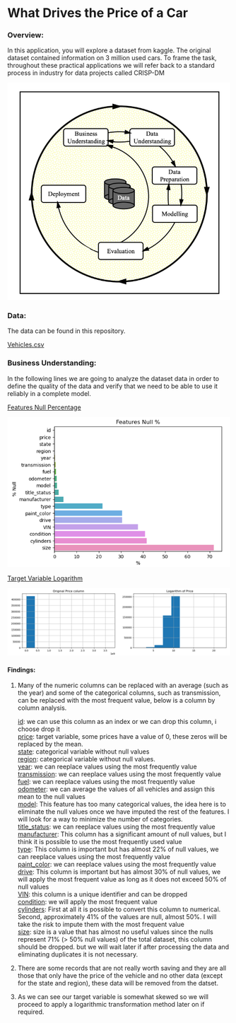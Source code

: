 # What Drives the Price of a Car

### Overview: ###

In this application, you will explore a dataset from kaggle. The original dataset contained information on 3 million used cars. To frame the task, throughout these practical applications we will refer back to a standard process in industry for data projects called CRISP-DM

![](images/crisp.png)

### Data: ###

The data can be found in this repository.

[Vehicles.csv](https://github.com/camorante/What-Drives-the-Price-of-a-Car-/blob/main/data/vehicles.csv)

### Business Understanding: ###

In the following lines we are going to analyze the dataset data in order to define the quality of the data and verify that we need to be able to use it reliably in a complete model.

<ins>Features Null Percentage</ins>

![](images/fig1.png)

<ins>Target Variable Logarithm</ins>

![](images/fig2.png)

#### Findings: ####

1. Many of the numeric columns can be replaced with an average (such as the year) and some of the categorical columns, such as transmission, can be replaced with the most frequent value, below is a column by column analysis.

    <span style="text-decoration:underline">id</span>: we can use this column as an index or we can drop this column, i choose drop it<br/>
    <span style="text-decoration:underline">price</span>: target variable, some prices have a value of 0, these zeros will be replaced by the mean. <br/>
    <span style="text-decoration:underline">state</span>: categorical variable without null values<br/>
    <span style="text-decoration:underline">region</span>: categorical variable without null values.<br/>
    <span style="text-decoration:underline">year</span>: we can reeplace values using the most frequently value<br/>
    <span style="text-decoration:underline">transmission</span>: we can reeplace values using the most frequently value<br/>
    <span style="text-decoration:underline">fuel</span>: we can reeplace values using the most frequently value<br/>
    <span style="text-decoration:underline">odometer</span>: we can average the values of all vehicles and assign this mean to the null values<br/>
    <span style="text-decoration:underline">model</span>: This feature has too many categorical values, the idea here is to eliminate the null values once we have imputed the rest of the features. I will look for a way to minimize the number of categories.<br/>
    <span style="text-decoration:underline">title_status</span>: we can reeplace values using the most frequently value<br/>
    <span style="text-decoration:underline">manufacturer</span>: This column has a significant amount of null values, but I think it is possible to use the most frequently used value<br/>
    <span style="text-decoration:underline">type</span>: This column is important but has almost 22% of null values, we can reeplace values using the most frequently value<br/>
    <span style="text-decoration:underline">paint_color</span>: we can reeplace values using the most frequently value<br/>
    <span style="text-decoration:underline">drive</span>: This column is important but has almost 30% of null values, we will apply the most frequent value as long as it does not exceed 50% of null values<br/>
    <span style="text-decoration:underline">VIN</span>: this column is a unique identifier and can be dropped<br/>
    <span style="text-decoration:underline">condition</span>: we will apply the most frequent value<br/>
    <span style="text-decoration:underline">cylinders</span>: First at all it is possible to convert this column to numerical. Second, approximately 41% of the values are null, almost 50%. I will take the risk to impute them with the most frequent value<br/>
    <span style="text-decoration:underline">size</span>: size is a value that has almost no useful values since the nulls represent 71% (> 50% null values) of the total dataset, this column should be dropped. but we will wait later if after processing the data and eliminating duplicates it is not necessary.<br/>

2. There are some records that are not really worth saving and they are all those that only have the price of the vehicle and no other data (except for the state and region), these data will be removed from the datset.
3. As we can see our target variable is somewhat skewed so we will proceed to apply a logarithmic transformation method later on if required.